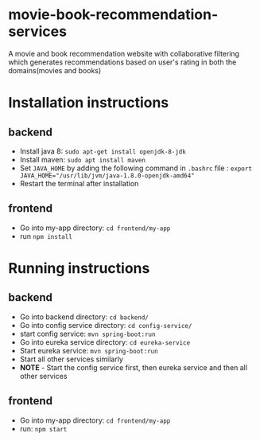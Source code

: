 # movie-book-recommendation-services
A movie and book recommendation website with collaborative filtering which generates recommendations based on user's rating in both the domains(movies and books)

# Installation instructions
## backend
- Install java 8: `sudo apt-get install openjdk-8-jdk`
- Install maven: `sudo apt install maven`
- Set `JAVA_HOME` by adding the following command in `.bashrc` file  : `export JAVA_HOME="/usr/lib/jvm/java-1.8.0-openjdk-amd64"`
- Restart the terminal after installation

## frontend
- Go into my-app directory: `cd frontend/my-app`
- run `npm install`

# Running instructions
## backend
- Go into backend directory: `cd backend/`
- Go into config service directory: `cd config-service/`
- start config service: `mvn spring-boot:run`
- Go into eureka service directory: `cd eureka-service`
- Start eureka service: `mvn spring-boot:run`
- Start all other services similarly
- <b>NOTE</b> - Start the config service first, then eureka service and then all other services

## frontend
- Go into my-app directory: `cd frontend/my-app`
- run: `npm start`
